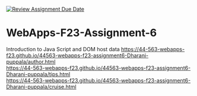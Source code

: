 [![Review Assignment Due Date](https://classroom.github.com/assets/deadline-readme-button-24ddc0f5d75046c5622901739e7c5dd533143b0c8e959d652212380cedb1ea36.svg)](https://classroom.github.com/a/b9NC0g7h)
# WebApps-F23-Assignment-6
Introduction to Java Script and DOM
host data
https://44-563-webapps-f23.github.io/44563-webapps-f23-assignment6-Dharani-puppala/author.html <br>
https://44-563-webapps-f23.github.io/44563-webapps-f23-assignment6-Dharani-puppala/tips.html<br>
https://44-563-webapps-f23.github.io/44563-webapps-f23-assignment6-Dharani-puppala/cruise.html


